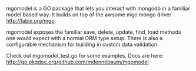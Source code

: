 mgomodel is a GO package that lets you interact with mongodb in a familiar model based way. It 
builds on top of the awsome mgo mongo driver http://labix.org/mgo.

mgomodel exposes the familiar save, delete, update, find, load methods one would expect with 
a normal ORM type setup. There is also a configurable mechanism for building in custom data validation.

Check out mgomodel_test.go for some examples. Docs are here: http://go.pkgdoc.org/github.com/mdennebaum/mgomodel